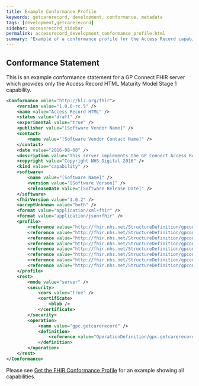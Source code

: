 ```yaml
---
title: Example Conformance Profile
keywords: getcarerecord, development, conformance, metadata
tags: [development,getcarerecord]
sidebar: accessrecord_sidebar
permalink: accessrecord_development_conformance_profile.html
summary: "Example of a conformance profile for the Access Record capability."
---
```


## Conformance Statement ##

This is an example conformance statement for a GP Connect FHIR server which provides only the Access Record HTML Maturity Model Stage 1 capability.

```xml
<Conformance xmlns="http://hl7.org/fhir">
	<version value="1.0.0-rc.5" />
	<name value="Access Record HTML" />
	<status value="draft" />
	<experimental value="true" />
	<publisher value="[Software Vendor Name]" />
	<contact>
		<name value="[Software Vendor Contact Name]" />
	</contact>
	<date value="2016-08-08" />
	<description value="This server implements the GP Connect Access Record HTML FHIR APIs" />
	<copyright value="Copyright NHS Digital 2016" />
	<kind value="capability" />
	<software>
		<name value="[Software Name]" />
		<version value="[Software Verson]" />
		<releaseDate value="[Software Release Date]" />
	</software>
	<fhirVersion value="1.0.2" />
	<acceptUnknown value="both" />
	<format value="application/xml+fhir" />
	<format value="application/json+fhir" />
 	<profile>
 		<reference value="http://fhir.nhs.net/StructureDefinition/gpconnect-patient-1"/>
		<reference value="http://fhir.nhs.net/StructureDefinition/gpconnect-operationoutcome-1"/>
		<reference value="http://fhir.nhs.net/StructureDefinition/gpconnect-practitioner-1"/>
		<reference value="http://fhir.nhs.net/StructureDefinition/gpconnect-location-1"/>
		<reference value="http://fhir.nhs.net/StructureDefinition/gpconnect-organization-1"/>
		<reference value="http://fhir.nhs.net/StructureDefinition/gpconnect-device-1"/>
		<reference value="http://fhir.nhs.net/StructureDefinition/gpconnect-searchset-bundle-1"/>
		<reference value="http://fhir.nhs.net/StructureDefinition/gpconnect-carerecord-composition-1"/>
	</profile>
	<rest>
		<mode value="server" />
		<security>
			<cors value="true" />
			<certificate>
				<blob />
			</certificate>
		</security>
		<operation>
			<name value="gpc.getcarerecord" />
			<definition>
				<reference value="OperationDefinition/gpc.getcarerecord" />
			</definition>
		</operation>
	</rest>
</Conformance>
```

Please see [Get the FHIR Conformance Profile](foundations_use_case_get_the_fhir_conformance_profile.html) for an example showing all capabilities. 
